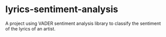 # lyrics-sentiment-analysis
A project using VADER sentiment analysis library to classify the sentiment of the lyrics of an artist.
